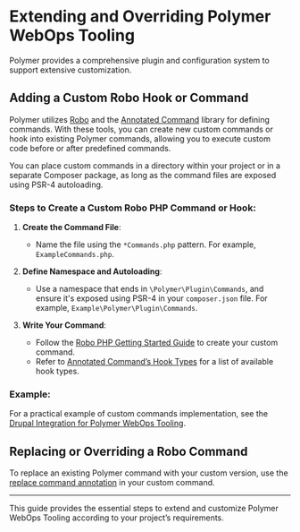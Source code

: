 # Extending and Overriding Polymer WebOps Tooling

Polymer provides a comprehensive plugin and configuration system to support extensive customization.

## Adding a Custom Robo Hook or Command

Polymer utilizes [Robo](https://github.com/consolidation/Robo) and the [Annotated Command](https://github.com/consolidation/annotated-command) library for defining commands. With these tools, you can create new custom commands or hook into existing Polymer commands, allowing you to execute custom code before or after predefined commands.

You can place custom commands in a directory within your project or in a separate Composer package, as long as the command files are exposed using PSR-4 autoloading.

### Steps to Create a Custom Robo PHP Command or Hook:

1. **Create the Command File**:
    - Name the file using the `*Commands.php` pattern. For example, `ExampleCommands.php`.

2. **Define Namespace and Autoloading**:
    - Use a namespace that ends in `\Polymer\Plugin\Commands`, and ensure it's exposed using PSR-4 in your `composer.json` file. For example, `Example\Polymer\Plugin\Commands`.

3. **Write Your Command**:
    - Follow the [Robo PHP Getting Started Guide](https://robo.li/getting-started.html) to create your custom command.
    - Refer to [Annotated Command’s Hook Types](https://github.com/consolidation/annotated-command#hooks) for a list of available hook types.

### Example:

For a practical example of custom commands implementation, see the [Drupal Integration for Polymer WebOps Tooling](https://github.com/digitalpolygon/polymer-drupal).

## Replacing or Overriding a Robo Command

To replace an existing Polymer command with your custom version, use the [replace command annotation](https://github.com/consolidation/annotated-command#replace-command-hook) in your custom command.

---

This guide provides the essential steps to extend and customize Polymer WebOps Tooling according to your project’s requirements.
